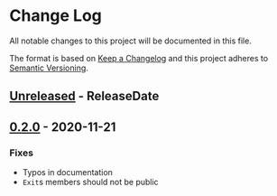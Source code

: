 # Change Log
All notable changes to this project will be documented in this file.

The format is based on [Keep a Changelog](http://keepachangelog.com/)
and this project adheres to [Semantic Versioning](http://semver.org/).

<!-- next-header -->
## [Unreleased] - ReleaseDate
## [0.2.0] - 2020-11-21

### Fixes

- Typos in documentation
- `Exit`s members should not be public

<!-- next-url -->
[Unreleased]: https://github.com/assert-rs/predicates-rs/compare/v0.2.0...HEAD
[0.2.0]: https://github.com/assert-rs/predicates-rs/compare/v0.1.0...v0.2.0
